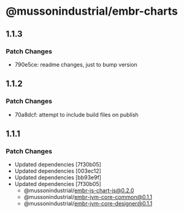 # @mussonindustrial/embr-charts

## 1.1.3

### Patch Changes

- 790e5ce: readme changes, just to bump version

## 1.1.2

### Patch Changes

- 70a8dcf: attempt to include build files on publish

## 1.1.1

### Patch Changes

- Updated dependencies [7f30b05]
- Updated dependencies [003ec12]
- Updated dependencies [bb93e9f]
- Updated dependencies [7f30b05]
  - @mussonindustrial/embr-js-chart-js@0.2.0
  - @mussonindustrial/embr-jvm-core-common@0.1.1
  - @mussonindustrial/embr-jvm-core-designer@0.1.1
